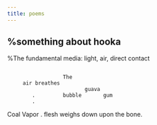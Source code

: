 ```yaml
---
title: poems
---
```


## %something about hooka 
%The fundamental media: light, air, direct contact
```
```
                      The
         air breathes 
                             guava
            .         bubble       gum
            . 
Coal Vapor  .   flesh weighs
      down             upon    the bone.
##
